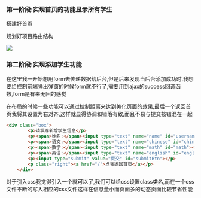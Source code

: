 ### 第一阶段:实现首页的功能显示所有学生

搭建好首页

规划好项目路由结构

![](https://github.com/viewdegree/course-of-nodejs/blob/feature/06mvx%2Bmongodb%E9%A1%B9%E7%9B%AE---%E5%AD%A6%E7%94%9F%E4%BF%A1%E6%81%AF%E7%AE%A1%E7%90%86%E7%B3%BB%E7%BB%9F/06-mvc%E9%A1%B9%E7%9B%AE%2Bmongodb%E5%AD%A6%E7%94%9F%E4%BF%A1%E6%81%AF%E7%AE%A1%E7%90%86%E7%B3%BB%E7%BB%9F/readme_img/Node%E8%B7%AF%E7%94%B1%E5%9B%BE_%E5%AD%A6%E7%94%9F%E7%AE%A1%E7%90%86%E7%B3%BB%E7%BB%9F.png)

### 第二阶段:实现添加学生功能

在这里我一开始想用form去传递数据给后台,但是后来发现当后台添加成功时,我想要给控制前端弹出弹窗的时候form就不行了,需要用到ajax的success回调函数,form是有来无回的感觉

在布局的时候一些功能可以通过控制距离来达到美化页面的效果,最后一个返回首页我将其设置为右对齐,这样就显得协调和错落有致,而且不易与提交按钮混在一起

```html
<div class="box">
        <p>请填写新增学生信息</p>
        <p><span>姓名:</span><input type="text" name="name" id="username"></p>
        <p><span>语文:</span><input type="text" name="chinese" id="chinese"></p> 
        <p><span>数学:</span><input type="text" name="math" id="math"></p> 
        <p><span>英语:</span><input type="text" name="english" id="english"></p>
        <p><input type="submit" value="提交" id="submitBtn"></p>
        <p class="right"><a href="/">点我返回首页</a></p> 
    </div>
```

对于引入css我觉得引入一个就可以了,我们可以给css设置class类名,而在一个css文件不断的写入相应的css文件这样在信息量小而页面多的动态页面比较节省性能